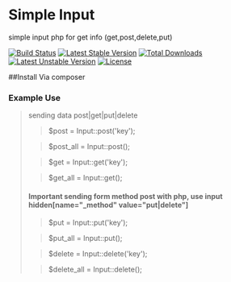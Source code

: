 # Simple Input
simple input php for get info (get,post,delete,put)

[![Build Status](https://travis-ci.org/carlosocarvalho/simple-input.svg?branch=1.0.2)](https://travis-ci.org/carlosocarvalho/simple-input)
[![Latest Stable Version](https://poser.pugx.org/carlosocarvalho/simple-input/v/stable)](https://packagist.org/packages/carlosocarvalho/simple-input) [![Total Downloads](https://poser.pugx.org/carlosocarvalho/simple-input/downloads)](https://packagist.org/packages/carlosocarvalho/simple-input) [![Latest Unstable Version](https://poser.pugx.org/carlosocarvalho/simple-input/v/unstable)](https://packagist.org/packages/carlosocarvalho/simple-input) [![License](https://poser.pugx.org/carlosocarvalho/simple-input/license)](https://packagist.org/packages/carlosocarvalho/simple-input)



##Install
Via composer

### Example Use
> <?php
>
>use Carlosocarvalho\SimpleInput\Input\Input;
>

sending data post|get|put|delete

> $post = Input::post('key');

> $post_all =  Input::post();

> $get = Input::get('key');

> $get_all =  Input::get();

#### Important sending form method post with php, use input hidden[name="_method" value="put|delete"]
> $put = Input::put('key');

> $put_all = Input::put();

> $delete = Input::delete('key');

> $delete_all = Input::delete();




